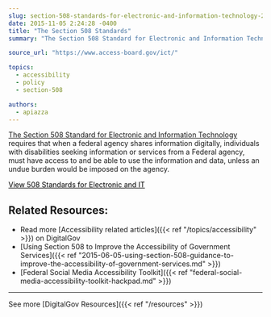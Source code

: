 ```yaml
---
slug: section-508-standards-for-electronic-and-information-technology-2
date: 2015-11-05 2:24:28 -0400
title: "The Section 508 Standards"
summary: "The Section 508 Standard for Electronic and Information Technology requires that when a federal agency shares information digitally, individuals with disabilities seeking information or services from a federal agency, must have access to and be able to use the information and data, unless an undue burden would be imposed on the agency."

source_url: "https://www.access-board.gov/ict/"

topics:
  - accessibility
  - policy
  - section-508

authors:
  - apiazza
---
```


[The Section 508 Standard for Electronic and Information Technology](https://www.access-board.gov/ict/) requires that when a federal agency shares information digitally, individuals with disabilities seeking information or services from a Federal agency, must have access to and be able to use the information and data, unless an undue burden would be imposed on the agency.

<a class="button" style="color: #000000" href="http://www.access-board.gov/guidelines-and-standards/communications-and-it/about-the-section-508-standards/section-508-standards">View 508 Standards for Electronic and IT</a>

## Related Resources:

- Read more [Accessibility related articles]({{< ref "/topics/accessibility" >}}) on DigitalGov
- [Using Section 508 to Improve the Accessibility of Government Services]({{< ref "2015-06-05-using-section-508-guidance-to-improve-the-accessibility-of-government-services.md" >}})
- [Federal Social Media Accessibility Toolkit]({{< ref "federal-social-media-accessibility-toolkit-hackpad.md" >}})

---

See more [DigitalGov Resources]({{< ref "/resources" >}})
